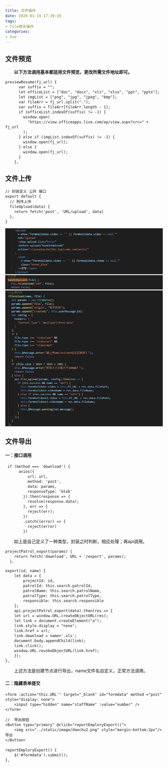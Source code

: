 ```yaml
---
title: 文件操作
date: 2020-01-19 17:39:19
tags:
- file相关操作
categories:
- Vue
---
```


## 文件预览

**&ensp;&ensp;&ensp;&ensp;以下方法调用基本都适用文件预览，更改所需文件地址即可。**

```
previewResume(fj_url) {
      var suffix = "";
      let officeList = ["doc", "docx", "xls", "xlsx", "ppt", "pptx"];
      let imgList = ["png", "jpg", "jpeg", "bmp"];
      var fileArr = fj_url.split(".");
      var suffix = fileArr[fileArr.length - 1];
      if (officeList.indexOf(suffix) != -1) {
        window.open(
          "https://view.officeapps.live.com/op/view.aspx?src=" + fj_url
        );
      } else if (imgList.indexOf(suffix) != -1) {
        window.open(fj_url);
      } else {
        window.open(fj_url);
      }
    },
```
## 文件上传
```
// 封装定义 公共 接口
export default {
  // 附件上传
  fileUpload(data) {
    return fetch('post', 'URL/upload', data)
  },
}
```
![funnel](/img/upload1.jpg)
![funnel](/img/upload2.jpg)
![funnel](/img/upload3.jpg)

## 文件导出

#### 一：接口调用

```
 if (method === 'download') {
      axios({
          url: url,
          method: 'post',
          data: params,
          responseType: 'blob'
        }).then(response => {
          resolve(response.data);
        }, err => {
          reject(err);
        })
        .catch((error) => {
          reject(error)
        })
```
&ensp;&ensp;&ensp;&ensp;如上是自己定义了一种类型，封装之时判断，相应处理；再api调用。
```
projectPatrol_export(params) {
    return fetch('download', URL + '/export', params);
  },
```

```
export(id, name) {
    let data = {
        projectId: id,
        patrolId: this.search.patrolId,
        patrolName: this.search.patrolName,
        patrolType: this.search.patrolType,
        responsible: this.search.responsible
    };
    api.projectPatrol_export(data).then(res => {          
    let url = window.URL.createObjectURL(res);
    let link = document.createElement("a");
    link.style.display = "none";
    link.href = url;
    link.download = name+'.xls';
    document.body.appendChild(link);
    link.click();
    window.URL.revokeObjectURL(link.href);
    });
},
```
&ensp;&ensp;&ensp;&ensp;上述方法是创建节点进行导出，name文件名自定义，正常方法调用。


#### 二：隐藏表单提交
```
<form :action="this.URL'" target="_blank" id="formdata" method ="post" style="display: none">
    <input type="hidden" name="staffName" :value="number" />
</form>

//  导出按钮
<Button type="primary" @click="reportEmploryExport()">
    <img src="../static/image/daochu2.png" style="margin-bottom:2px"/> 导出
</Button>

reportEmploryExport() {
    $('#formdata').submit();
},
```